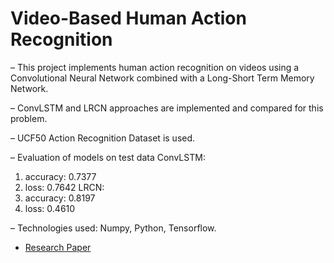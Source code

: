 # Video-Based Human Action Recognition

– This project implements human action recognition on videos using a
Convolutional Neural Network combined with a Long-Short Term
Memory Network.

– ConvLSTM and LRCN approaches are implemented and compared for
this problem.

– UCF50 Action Recognition Dataset is used.

– Evaluation of models on test data
ConvLSTM:
1) accuracy: 0.7377
2) loss: 0.7642
LRCN:
1) accuracy: 0.8197
2) loss: 0.4610

– Technologies used: Numpy, Python, Tensorflow.

- [Research Paper](https://ieeexplore.ieee.org/stamp/stamp.jsp?arnumber=9065078)


